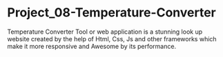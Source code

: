 # Project_08-Temperature-Converter
Temperature Converter Tool or web application is a stunning look up website created by the help of Html, Css, Js and other frameworks which make it more responsive and Awesome by its performance.
